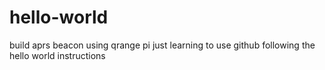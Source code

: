# hello-world
build aprs beacon using qrange pi
just learning to use github
following the hello world
instructions
